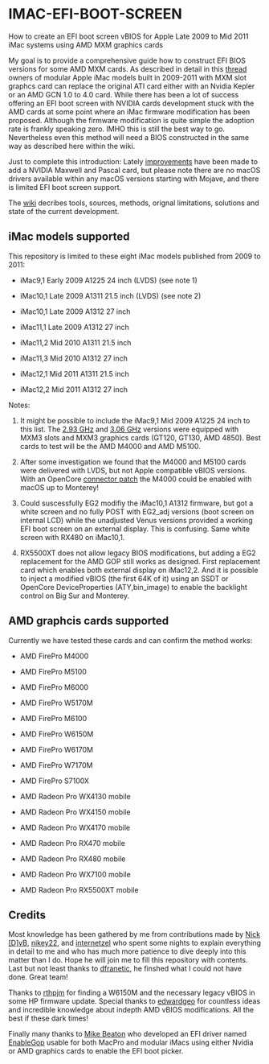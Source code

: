 # IMAC-EFI-BOOT-SCREEN

How to create an EFI boot screen vBIOS for Apple Late 2009 to Mid 2011 iMac systems using AMD MXM graphics cards

My goal is to provide a comprehensive guide how to construct EFI BIOS versions for some AMD MXM cards. As described in detail in this [thread](https://forums.macrumors.com/threads/2011-imac-graphics-card-upgrade.1596614/post-17425857) owners of modular Apple iMac models built in 2009-2011 with MXM slot graphcs card can replace the original ATI card either with an Nvidia Kepler or an AMD GCN 1.0 to 4.0 card. While there has been a lot of success offering an EFI boot screen with NVIDIA cards development stuck with the AMD cards at some point where an iMac firmware modification has been proposed. Although the firmware modification is quite simple the adoption rate is frankly speaking zero. IMHO this is still the best way to go. Nevertheless even this method will need a BIOS constructed in the same way as described here within the wiki. 

Just to complete this introduction: Lately [improvements](https://forums.macrumors.com/threads/imac-2011-maxwell-and-pascal-gpu-upgrade.2300989/post-30017630) have been made to add a NVIDIA Maxwell and Pascal card, but please note there are no macOS drivers available within any macOS versions starting with Mojave, and there is limited EFI boot screen support.

The [wiki](https://github.com/Ausdauersportler/IMAC-EFI-BOOT-SCREEN/wiki) decribes tools, sources, methods, orignal limitations, solutions and state of the current development.  

## iMac models supported

This repository is limited to these eight iMac models published from 2009 to 2011:

- iMac9,1 Early 2009 A1225 24 inch (LVDS) (see note 1)
- iMac10,1 Late 2009 A1311 21.5 inch (LVDS) (see note 2)

- iMac10,1 Late 2009 A1312 27 inch

- iMac11,1 Late 2009 A1312 27 inch
- iMac11,2 Mid 2010 A1311 21.5 inch
- iMac11,3 Mid 2010 A1312 27 inch

- iMac12,1 Mid 2011 A1311 21.5 inch
- iMac12,2 Mid 2011 A1312 27 inch

Notes: 

1. It might be possible to include the iMac9,1 Mid 2009 A1225 24 inch to this list. The [2.93 GHz](https://everymac.com/systems/apple/imac/specs/imac-core-2-duo-3.06-24-inch-aluminum-early-2009-specs.html) and [3.06 GHz](https://everymac.com/systems/apple/imac/specs/imac-core-2-duo-2.93-24-inch-aluminum-early-2009-specs.html) versions were equipped with MXM3 slots and MXM3 graphics cards (GT120, GT130, AMD 4850). Best cards to test will be the AMD M4000 and AMD M5100.

2. After some investigation we found that the M4000 and M5100 cards were delivered with LVDS, but not Apple compatible vBIOS versions. With an OpenCore [connector patch](https://github.com/Ausdauersportler/IMAC-EFI-BOOT-SCREEN/wiki/LVDS) the M4000 could be enabled with macOS up to Monterey!

3. Could suscessfully EG2 modifiy the iMac10,1 A1312 firmware, but got a white screen and no fully POST with EG2_adj versions (boot screen on internal LCD) while the unadjusted Venus versions provided a working EFI boot screen on an external display. This is confusing. Same white screen with RX480 on iMac10,1.

4. RX5500XT does not allow legacy BIOS modifications, but adding a EG2 replacement for the AMD GOP still works as designed. First replacement card which enables both external display on iMac12,2. And it is possible to inject a modified vBIOS (the first 64K of it) using an SSDT or OpenCore DeviceProperties (ATY,bin_image) to enable the backlight control on Big Sur and Monterey.

## AMD graphcis cards supported

Currently we have tested these cards and can confirm the method works:

- AMD FirePro M4000
- AMD FirePro M5100
- AMD FirePro M6000
- AMD FirePro W5170M

- AMD FirePro M6100
- AMD FirePro W6150M
- AMD FirePro W6170M
- AMD FirePro W7170M 
- AMD FirePro S7100X

- AMD Radeon Pro WX4130 mobile
- AMD Radeon Pro WX4150 mobile
- AMD Radeon Pro WX4170 mobile

- AMD Radeon Pro RX470 mobile
- AMD Radeon Pro RX480 mobile
- AMD Radeon Pro WX7100 mobile
- AMD Radeon Pro RX5500XT mobile

## Credits

Most knowledge has been gathered by me from contributions made by [Nick [D]vB](https://forums.macrumors.com/members/nick-d-vb.1132239/), [nikey22](https://forums.macrumors.com/members/nikey22.1199855/), and [internetzel](https://forums.macrumors.com/members/internetzel.959462/) who spent some nights to explain everything in detail to me and who has much more patience to dive deeply into this matter than I do. Hope he will join me to fill this repository with contents. Last but not least thanks to [dfranetic](https://github.com/franetic), he finshed what I could not have done. Great team!

Thanks to [rthpjm](https://forums.macrumors.com/members/rthpjm.535915/) for finding a W6150M and the necessary legacy vBIOS in some HP firmware update. Special thanks to [edwardgeo](https://forums.macrumors.com/members/edwardgeo.1274066/) for countless ideas and incredible knowledge about indepth AMD vBIOS modifications. All the best if these dark times!

Finally many thanks to [Mike Beaton](https://github.com/mikebeaton) who developed an EFI driver named [EnableGop](https://github.com/mikebeaton/OpenCorePkg/tree/enable-gop/Staging/EnableGop) usable for both MacPro and modular iMacs using either Nvidia or AMD graphics cards to enable the EFI boot picker. 
